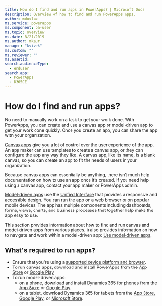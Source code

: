 ```yaml
---
title: How do I find and run apps in PowerApps? | Microsoft Docs
description: Overview of how to find and run PowerApps apps.
author: mduelae
ms.service: powerapps
ms.component: pa-user
ms.topic: overview
ms.date: 8/21/2019
ms.author: mkaur
manager: "kvivek"
ms.custom: ""
ms.reviewer: ""
ms.assetid: 
search.audienceType: 
  - enduser
search.app: 
  - PowerApps
  - D365CE
---
```


# How do I find and run apps?

No need to manually work on a task to get your work done. With PowerApps, you can create and use a canvas app or model-driven app to get your work done quickly. Once you create an app, you can share the app with your organization. 

[Canvas apps](/powerapps/maker/canvas-apps/getting-started) give you a lot of control over the user experience of the app. An app maker can use templates to create a canvas app, or they can configure the app any way they like. A canvas app, like its name, is a blank canvas, so you can create an app to fit the needs of users in your organization.

Because canvas apps can essentially be anything, there isn’t much help documentation on how to use an app once it’s created. If you need help using a canvas app, contact your app maker or PowerApps admin.

[Model-driven apps](/powerapps/maker/model-driven-apps/model-driven-app-overview) use the [Unified Interface](unified-interface.md) that provides a responsive and accessible design. You can run the app on a web browser or on popular mobile devices. The app has multiple components including dashboards, forms, views, charts, and business processes that together help make the app easy to use.

This section provides information about how to find and run canvas and model-driven apps from various places. It also provides information on how to navigate and work within a model-driven app: [Use model-driven apps](use-model-driven-apps.md).


## What's required to run apps?
- Ensure that you're using a [supported device platform and browser](../maker/canvas-apps/limits-and-config.md).
- To run canvas apps, download and install PowerApps from the [App Store](https://itunes.apple.com/app/powerapps/id1047318566?mt=8) or [Google Play](https://play.google.com/store/apps/details?id=com.microsoft.msapps).
- To run model-driven apps:
    - on a phone, download and install Dynamics 365 for phones from the [App Store](https://itunes.apple.com/app/dynamics-crm-for-phones/id1003997947?ls=1&mt=8) or [Google Play](https://play.google.com/store/apps/details?id=com.microsoft.crm.crmphone). 
    - on a tablet, download Dynamics 365 for tablets from the [App Store](https://itunes.apple.com/app/microsoft-dynamics-crm/id678800460?mt=8), [Google Play](https://play.google.com/store/apps/details?id=com.microsoft.crm.crmtablet), or [Microsoft Store](https://www.microsoft.com/store/p/microsoft-dynamics-365/9nblggh4rfqp).
